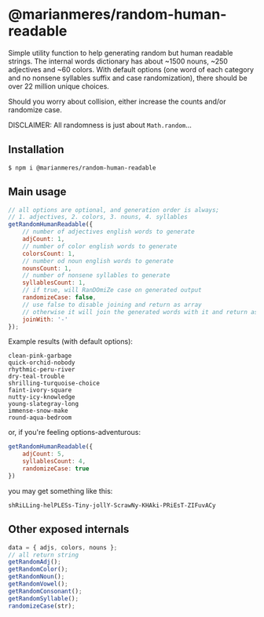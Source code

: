 # @marianmeres/random-human-readable

Simple utility function to help generating random but human readable strings. The
internal words dictionary has about ~1500 nouns, ~250 adjectives and ~60 colors.
With default options (one word of each category and no nonsene syllables suffix and case
randomization), there should be over 22 million unique choices.

Should you worry about collision, either increase the counts and/or randomize case.

DISCLAIMER: All randomness is just about `Math.random`...

## Installation
```shell
$ npm i @marianmeres/random-human-readable
```

## Main usage
```javascript
// all options are optional, and generation order is always;
// 1. adjectives, 2. colors, 3. nouns, 4. syllables
getRandomHumanReadable({
    // number of adjectives english words to generate
    adjCount: 1,
    // number of color english words to generate
    colorsCount: 1,
    // number od noun english words to generate
    nounsCount: 1,
    // number of nonsene syllables to generate
    syllablesCount: 1,
    // if true, will RanDOmiZe case on generated output
    randomizeCase: false,
    // use false to disable joining and return as array
    // otherwise it will join the generated words with it and return as string
    joinWith: '-'
});

```

Example results (with default options):
```
clean-pink-garbage
quick-orchid-nobody
rhythmic-peru-river
dry-teal-trouble
shrilling-turquoise-choice
faint-ivory-square
nutty-icy-knowledge
young-slategray-long
immense-snow-make
round-aqua-bedroom
```

or, if you're feeling options-adventurous:
```javascript
getRandomHumanReadable({
    adjCount: 5,
    syllablesCount: 4,
    randomizeCase: true
})
```
you may get something like this:
```
shRiLLing-helPLESs-Tiny-jollY-ScrawNy-KHAki-PRiEsT-ZIFuvACy
```

## Other exposed internals
```typescript
data = { adjs, colors, nouns };
// all return string
getRandomAdj();
getRandomColor();
getRandomNoun();
getRandomVowel();
getRandomConsonant();
getRandomSyllable();
randomizeCase(str);
```
